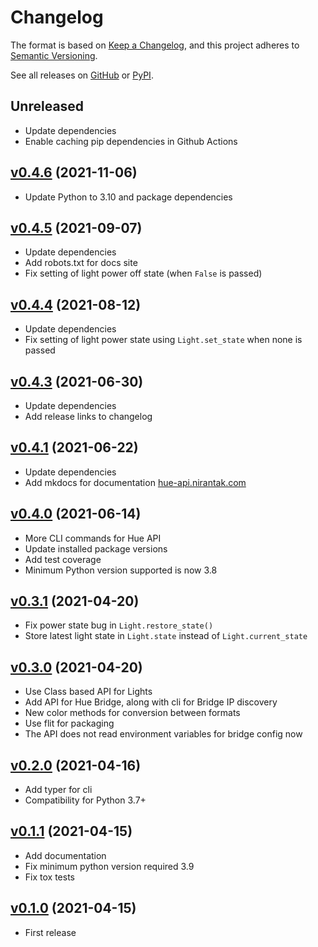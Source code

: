 # Changelog

The format is based on [Keep a Changelog](https://keepachangelog.com/en/1.0.0),
and this project adheres to [Semantic Versioning](https://semver.org/spec/v2.0.0).

See all releases on [GitHub](https://github.com/nirantak/hue-api/releases) or [PyPI](https://pypi.org/project/hue-api/#history).

## Unreleased

- Update dependencies
- Enable caching pip dependencies in Github Actions

## [v0.4.6](https://github.com/nirantak/hue-api/releases/tag/v0.4.6) (2021-11-06)

- Update Python to 3.10 and package dependencies

## [v0.4.5](https://github.com/nirantak/hue-api/releases/tag/v0.4.5) (2021-09-07)

- Update dependencies
- Add robots.txt for docs site
- Fix setting of light power off state (when `False` is passed)

## [v0.4.4](https://github.com/nirantak/hue-api/releases/tag/v0.4.4) (2021-08-12)

- Update dependencies
- Fix setting of light power state using `Light.set_state` when none is passed

## [v0.4.3](https://github.com/nirantak/hue-api/releases/tag/v0.4.3) (2021-06-30)

- Update dependencies
- Add release links to changelog

## [v0.4.1](https://github.com/nirantak/hue-api/releases/tag/v0.4.1) (2021-06-22)

- Update dependencies
- Add mkdocs for documentation [hue-api.nirantak.com](https://hue-api.nirantak.com/)

## [v0.4.0](https://github.com/nirantak/hue-api/releases/tag/v0.4.0) (2021-06-14)

- More CLI commands for Hue API
- Update installed package versions
- Add test coverage
- Minimum Python version supported is now 3.8

## [v0.3.1](https://github.com/nirantak/hue-api/releases/tag/v0.3.1) (2021-04-20)

- Fix power state bug in `Light.restore_state()`
- Store latest light state in `Light.state` instead of `Light.current_state`

## [v0.3.0](https://github.com/nirantak/hue-api/releases/tag/v0.3.0) (2021-04-20)

- Use Class based API for Lights
- Add API for Hue Bridge, along with cli for Bridge IP discovery
- New color methods for conversion between formats
- Use flit for packaging
- The API does not read environment variables for bridge config now

## [v0.2.0](https://github.com/nirantak/hue-api/releases/tag/v0.2.0) (2021-04-16)

- Add typer for cli
- Compatibility for Python 3.7+

## [v0.1.1](https://github.com/nirantak/hue-api/releases/tag/v0.1.1) (2021-04-15)

- Add documentation
- Fix minimum python version required 3.9
- Fix tox tests

## [v0.1.0](https://github.com/nirantak/hue-api/releases/tag/v0.1.0) (2021-04-15)

- First release
